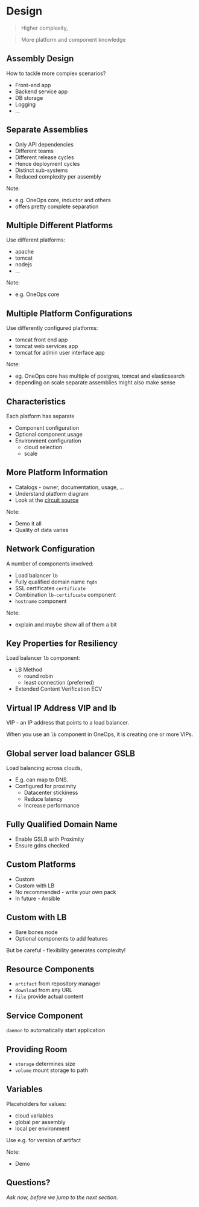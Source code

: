 # Design

> Higher complexity,

> More platform and component knowledge

<!--- vertical -->

## Assembly Design

How to tackle more complex scenarios? 

- Front-end app
- Backend service app
- DB storage
- Logging
- ...

<!--- vertical -->

## Separate Assemblies

- Only API dependencies
- Different teams
- Different release cycles
- Hence deployment cycles
- Distinct sub-systems
- Reduced complexity per assembly

Note:
- e.g. OneOps core, inductor and others
- offers pretty complete separation

<!--- vertical -->

## Multiple Different Platforms

Use different platforms:

- apache
- tomcat
- nodejs
- ...

Note: 
- e.g. OneOps core

<!--- vertical -->

## Multiple Platform Configurations

Use differently configured platforms:

- tomcat front end app
- tomcat web services app
- tomcat for admin user interface app 

Note:
- eg. OneOps core has multiple of postgres, tomcat and elasticsearch
- depending on scale separate assemblies might also make sense

<!--- vertical -->

## Characteristics

Each platform has separate

- Component configuration
- Optional component usage
- Environment configuration
  - cloud selection
  - scale

<!--- vertical -->

## More Platform Information

- Catalogs - owner, documentation, usage, ...
- Understand platform diagram
- Look at the [circuit source](https://github.com/oneops/circuit-oneops-1/)

Note: 
- Demo it all
- Quality of data varies

<!--- vertical -->

## Network Configuration

A number of components involved:

- Load balancer `lb`
- Fully qualified domain name `fqdn`
- SSL certificates `certificate`
- Combination `lb-certificate` component
- `hostname` component

Note:
- explain and maybe show all of them a bit

<!--- vertical -->

## Key Properties for Resiliency

Load balancer `lb` component:

- LB Method
  - round robin
  - least connection (preferred)
- Extended Content Verification ECV

<!--- vertical -->

## Virtual IP Address VIP and lb

VIP - an IP address that points to a load balancer.

When you use an `lb` component in OneOps, it is creating one or more
VIPs.

<!--- vertical -->

## Global server load balancer GSLB

Load balancing across clouds, 

- E.g. can map to DNS.
- Configured for proximity
  - Datacenter stickiness
  - Reduce latency
  - Increase performance

<!--- vertical -->

## Fully Qualified Domain Name

- Enable GSLB with Proximity
- Ensure gdns checked

<!--- vertical -->

## Custom Platforms

- Custom
- Custom with LB
- No recommended - write your own pack 
- In future - Ansible

<!--- vertical -->

## Custom with LB

- Bare bones node
- Optional components to add features

But be careful - flexibility generates complexity!

<!--- vertical -->

## Resource Components

- `artifact` from repository manager
- `download` from any URL
- `file` provide actual content

<!--- vertical -->

## Service Component

`daemon` to automatically start application

<!--- vertical -->

## Providing Room

- `storage` determines size
- `volume` mount storage to path

<!--- vertical -->

## Variables

Placeholders for values:

- cloud variables
- global per assembly
- local per environment

Use e.g. for version of artifact

Note:
- Demo

<!--- vertical -->

## Questions? 

<em class="yellow">Ask now, before we jump to the next section.</em>

